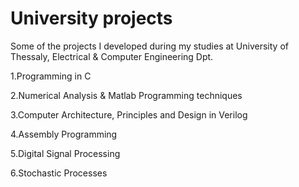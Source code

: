 # University projects
Some of the projects I developed during my studies at University of Thessaly, Electrical & Computer Engineering Dpt.

  1.Programming in C

  2.Numerical Analysis & Matlab Programming techniques

  3.Computer Architecture, Principles and Design in Verilog

  4.Assembly Programming
  
  5.Digital Signal Processing
 
  6.Stochastic Processes


